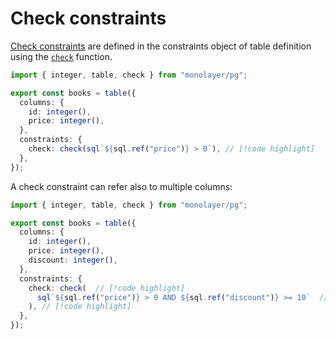 # Check constraints

[Check constraints](./../glossary.md#check-constraint) are defined in the constraints object of table definition using the [`check`](./../../../reference/api/pg/functions/check.md) function.

```ts
import { integer, table, check } from "monolayer/pg";

export const books = table({
  columns: {
    id: integer(),
    price: integer(),
  },
  constraints: {
    check: check(sql`${sql.ref("price")} > 0`), // [!code highlight]
  },
});
```

A check constraint can refer also to multiple columns:

```ts
import { integer, table, check } from "monolayer/pg";

export const books = table({
  columns: {
    id: integer(),
    price: integer(),
    discount: integer(),
  },
  constraints: {
    check: check(  // [!code highlight]
      sql`${sql.ref("price")} > 0 AND ${sql.ref("discount")} >= 10`  // [!code highlight]
    ), // [!code highlight]
  },
});
```
